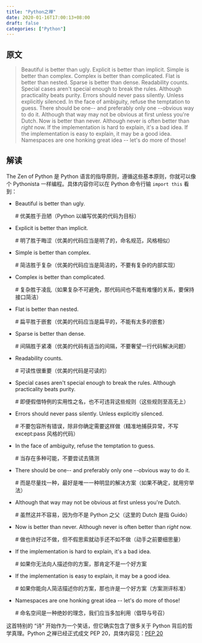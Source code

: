 ```yaml
---
title: "Python之禅"
date: 2020-01-16T17:00:13+08:00
draft: false
categories: ["Python"]
---
```


## 原文

> Beautiful is better than ugly.
> Explicit is better than implicit.
> Simple is better than complex.
> Complex is better than complicated.
> Flat is better than nested.
> Sparse is better than dense.
> Readability counts.
> Special cases aren't special enough to break the rules.
> Although practicality beats purity.
> Errors should never pass silently.
> Unless explicitly silenced.
> In the face of ambiguity, refuse the temptation to guess.
> There should be one-- and preferably only one --obvious way to do it.
> Although that way may not be obvious at first unless you're Dutch.
> Now is better than never.
> Although never is often better than *right* now.
> If the implementation is hard to explain, it's a bad idea.
> If the implementation is easy to explain, it may be a good idea.
> Namespaces are one honking great idea -- let's do more of those!

## 解读

The Zen of Python 是 Python 语言的指导原则，遵循这些基本原则，你就可以像个 Pythonista 一样编程。具体内容你可以在 Python 命令行输 `import this` 看到：

- Beautiful is better than ugly.

  \# 优美胜于丑陋（Python 以编写优美的代码为目标）

- Explicit is better than implicit.

  \# 明了胜于晦涩（优美的代码应当是明了的，命名规范，风格相似）

- Simple is better than complex.

  \# 简洁胜于复杂（优美的代码应当是简洁的，不要有复杂的内部实现）

- Complex is better than complicated.

  \# 复杂胜于凌乱（如果复杂不可避免，那代码间也不能有难懂的关系，要保持接口简洁）

- Flat is better than nested.

  \# 扁平胜于嵌套（优美的代码应当是扁平的，不能有太多的嵌套）

- Sparse is better than dense.

  \# 间隔胜于紧凑（优美的代码有适当的间隔，不要奢望一行代码解决问题）

- Readability counts.

  \# 可读性很重要（优美的代码是可读的）

- Special cases aren't special enough to break the rules.
  Although practicality beats purity.

  \# 即便假借特例的实用性之名，也不可违背这些规则（这些规则至高无上）

- Errors should never pass silently.
  Unless explicitly silenced.

  \# 不要包容所有错误，除非你确定需要这样做（精准地捕获异常，不写 except:pass 风格的代码）

- In the face of ambiguity, refuse the temptation to guess.

  \# 当存在多种可能，不要尝试去猜测

- There should be one-- and preferably only one --obvious way to do it.

  \# 而是尽量找一种，最好是唯一一种明显的解决方案（如果不确定，就用穷举法）

- Although that way may not be obvious at first unless you're Dutch.

  \# 虽然这并不容易，因为你不是 Python 之父（这里的 Dutch 是指 Guido）

- Now is better than never.
  Although never is often better than *right* now.

  \# 做也许好过不做，但不假思索就动手还不如不做（动手之前要细思量）

- If the implementation is hard to explain, it's a bad idea.

  \# 如果你无法向人描述你的方案，那肯定不是一个好方案

- If the implementation is easy to explain, it may be a good idea.

  \# 如果你能向人简洁描述你的方案，那也许是一个好方案（方案测评标准）

- Namespaces are one honking great idea -- let's do more of those!

  \# 命名空间是一种绝妙的理念，我们应当多加利用（倡导与号召）

这首特别的 “诗” 开始作为一个笑话，但它确实包含了很多关于 Python 背后的哲学真理。Python 之禅已经正式成文 PEP 20，具体内容见：[PEP 20](https://www.python.org/dev/peps/pep-0020/)